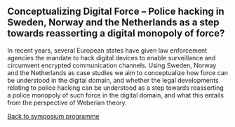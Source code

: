 ## Conceptualizing Digital Force – Police hacking in Sweden, Norway and the Netherlands as a step towards reasserting a digital monopoly of force?
 
In recent years, several European states have given law enforcement agencies the mandate to hack digital devices to enable surveillance and circumvent encrypted communication channels. Using Sweden, Norway and the Netherlands as case studies we aim to conceptualize how force can be understood in the digital domain, and whether the legal developments relating to police hacking can be understood as a step towards reasserting a police monopoly of such force in the digital domain, and what this entails from the perspective of Weberian theory.

[Back to symposium programme](https://digsum.org/dda)